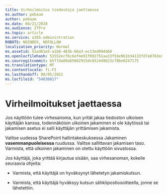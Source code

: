 ```yaml
---
title: Virheilmoitus tiedostoja jaettaessa
ms.author: pebaum
author: pebaum
ms.date: 04/21/2020
ms.audience: ITPro
ms.topic: article
ms.service: o365-administration
ROBOTS: NOINDEX, NOFOLLOW
localization_priority: Normal
ms.assetid: 51ad61e5-a1b8-483b-b6a3-ec13ed09dd68
ms.openlocfilehash: 51552ecf6c6ef4e91f092751aa33f55e961b34133fd7e8763e84f1a2c894d5a9
ms.sourcegitcommit: b5f7da89a650d2915dc652449623c78be6247175
ms.translationtype: MT
ms.contentlocale: fi-FI
ms.lasthandoff: 08/05/2021
ms.locfileid: "54030017"
---
```

# <a name="error-messages-when-sharing"></a>Virheilmoitukset jaettaessa

Jos näyttöön tulee virhesanoma, kun yrität jakaa tiedoston ulkoisen käyttäjän kanssa, todennäköisin ulkoinen jakaminen ei ole käytössä tai jakamisen asetus ei salli käyttäjän yrittämisen jakamista.
  
Valitse uudessa SharePoint hallintakeskuksessa Jakaminen **vasemmanpuoleisessa** ruudussa. Valitse sallittavan jakamisen taso. Varmista, että ulkoinen jakaminen on otettu käyttöön sivustossa. 
  
Jos käyttäjä, joka yrittää kirjautua sisään, saa virhesanoman, kokeile seuraavia ohjeita:
  
- Varmista, että käyttäjä on hyväksynyt lähetetyn jakamiskutsun.
    
- Varmista, että käyttäjä hyväksyy kutsun sähköpostiosoitteella, jonne se lähetettiin.
    


